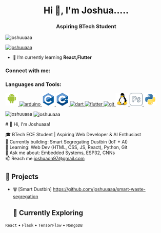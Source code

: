 <h1 align="center">Hi 👋, I'm Joshua.....</h1>
<h3 align="center">Aspiring BTech Student</h3>

<p align="left"> <img src="https://komarev.com/ghpvc/?username=joshuuaaa&label=Profile%20views&color=0e75b6&style=flat" alt="joshuuaaa" /> </p>

<p align="left"> <a href="https://github.com/ryo-ma/github-profile-trophy"><img src="https://github-profile-trophy.vercel.app/?username=joshuuaaa" alt="joshuuaaa" /></a> </p>

- 🌱 I’m currently learning **React,Flutter**

<h3 align="left">Connect with me:</h3>
<p align="left">
</p>

<h3 align="left">Languages and Tools:</h3>
<p align="left"> <a href="https://developer.android.com" target="_blank" rel="noreferrer"> <img src="https://raw.githubusercontent.com/devicons/devicon/master/icons/android/android-original-wordmark.svg" alt="android" width="40" height="40"/> </a> <a href="https://www.arduino.cc/" target="_blank" rel="noreferrer"> <img src="https://cdn.worldvectorlogo.com/logos/arduino-1.svg" alt="arduino" width="40" height="40"/> </a> <a href="https://www.cprogramming.com/" target="_blank" rel="noreferrer"> <img src="https://raw.githubusercontent.com/devicons/devicon/master/icons/c/c-original.svg" alt="c" width="40" height="40"/> </a> <a href="https://www.w3schools.com/cpp/" target="_blank" rel="noreferrer"> <img src="https://raw.githubusercontent.com/devicons/devicon/master/icons/cplusplus/cplusplus-original.svg" alt="cplusplus" width="40" height="40"/> </a> <a href="https://dart.dev" target="_blank" rel="noreferrer"> <img src="https://www.vectorlogo.zone/logos/dartlang/dartlang-icon.svg" alt="dart" width="40" height="40"/> </a> <a href="https://flutter.dev" target="_blank" rel="noreferrer"> <img src="https://www.vectorlogo.zone/logos/flutterio/flutterio-icon.svg" alt="flutter" width="40" height="40"/> </a> <a href="https://git-scm.com/" target="_blank" rel="noreferrer"> <img src="https://www.vectorlogo.zone/logos/git-scm/git-scm-icon.svg" alt="git" width="40" height="40"/> </a> <a href="https://www.linux.org/" target="_blank" rel="noreferrer"> <img src="https://raw.githubusercontent.com/devicons/devicon/master/icons/linux/linux-original.svg" alt="linux" width="40" height="40"/> </a> <a href="https://www.photoshop.com/en" target="_blank" rel="noreferrer"> <img src="https://raw.githubusercontent.com/devicons/devicon/master/icons/photoshop/photoshop-line.svg" alt="photoshop" width="40" height="40"/> </a> <a href="https://www.python.org" target="_blank" rel="noreferrer"> <img src="https://raw.githubusercontent.com/devicons/devicon/master/icons/python/python-original.svg" alt="python" width="40" height="40"/> </a> </p>

<p><img align="left" src="https://github-readme-stats.vercel.app/api/top-langs?username=joshuuaaa&show_icons=true&locale=en&layout=compact" alt="joshuuaaa" /></p>

<p>&nbsp;<img align="center" src="https://github-readme-stats.vercel.app/api?username=joshuuaaa&show_icons=true&locale=en" alt="joshuuaaa" /></p>
# 👋 Hi, I'm Joshuaaa!

🎓 BTech ECE Student | Aspiring Web Developer & AI Enthusiast  
🔭 Currently building: Smart Segregating Dustbin (IoT + AI)  
🌱 Learning: Web Dev (HTML, CSS, JS, React), Python, Git  
💬 Ask me about: Embedded Systems, ESP32, CNNs  
📫 Reach me:joshuaon97@gmail.com
## 🚀 Projects
- 🗑️ [Smart Dustbin] https://github.com/joshuuaaa/smart-waste-segregation
  ## 🧠 Currently Exploring
`React` • `Flask` • `TensorFlow` • `MongoDB`  
